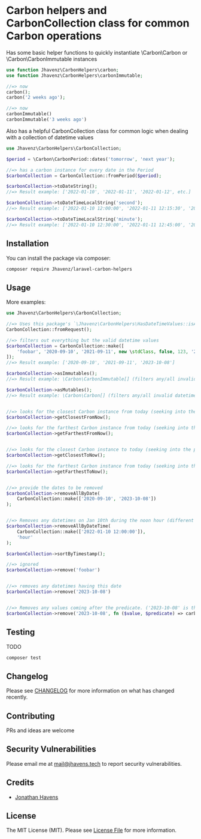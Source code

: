 # Carbon helpers and CarbonCollection class for common Carbon operations 

Has some basic helper functions to quickly instantiate \Carbon\Carbon or \Carbon\CarbonImmutable instances
```php
use function Jhavenz\CarbonHelpers\carbon;
use function Jhavenz\CarbonHelpers\carbonImmutable;

//=> now
carbon(); 
carbon('2 weeks ago');

//=> now
carbonImmutable() 
carbonImmutable('3 weeks ago')
```

Also has a helpful CarbonCollection class for common logic when dealing with a collection of datetime values
```php
use Jhavenz\CarbonHelpers\CarbonCollection;

$period = \Carbon\CarbonPeriod::dates('tomorrow', 'next year');

//=> has a carbon instance for every date in the Period
$carbonCollection = CarbonCollection::fromPeriod($period); 

$carbonCollection->toDateString(); 
//=> Result example: ['2022-01-10', '2022-01-11', '2022-01-12', etc.] 

$carbonCollection->toDateTimeLocalString('second'); 
//=> Result example: ['2022-01-10 12:00:00', '2022-01-11 12:15:30', '2022-01-12 15:45:45', etc.] -> seconds are acknowledged 

$carbonCollection->toDateTimeLocalString('minute'); 
//=> Result example: ['2022-01-10 12:30:00', '2022-01-11 12:45:00', '2022-01-12 15:45:00', etc.] -> minutes are acknowledged (seconds aren't)
```

## Installation
You can install the package via composer:

```bash
composer require Jhavenz/laravel-carbon-helpers
```

## Usage
More examples:
```php
use Jhavenz\CarbonHelpers\CarbonCollection;

//=> Uses this package's `\Jhavenz\CarbonHelpers\HasDateTimeValues::isADatetimeValue` function to collect datetime values from the request
CarbonCollection::fromRequest();

//=> filters out everything but the valid datetime values
$carbonCollection = CarbonCollection::make([
    'foobar', '2020-09-10', '2021-09-11', new \stdClass, false, 123, '2023-10-08'
]); 
//=> Result example: ['2020-09-10', '2021-09-11', '2023-10-08']

$carbonCollection->asImmutables(); 
//=> Result example: \Carbon\CarbonImmutable[] (filters any/all invalid datetime values in the process)

$carbonCollection->asMutables(); 
//=> Result example: \Carbon\Carbon[] (filters any/all invalid datetime values in the process)


//=> looks for the closest Carbon instance from today (seeking into the future)
$carbonCollection->getClosestFromNow(); 

//=> looks for the farthest Carbon instance from today (seeking into the future)
$carbonCollection->getFarthestFromNow(); 


//=> looks for the closest Carbon instance to today (seeking into the past)
$carbonCollection->getClosestToNow(); 

//=> looks for the farthest Carbon instance from today (seeking into the past)
$carbonCollection->getFarthestToNow(); 


//=> provide the dates to be removed
$carbonCollection->removeAllByDate(
    CarbonCollection::make(['2020-09-10', '2023-10-08']) 
);


//=> Removes any datetimes on Jan 10th during the noon hour (different precisions can be used as the 2nd param)
$carbonCollection->removeAllByDateTime(
    CarbonCollection::make(['2022-01-10 12:00:00']), 
    'hour' 
);

$carbonCollection->sortByTimestamp();

//=> ignored
$carbonCollection->remove('foobar') 


//=> removes any datetimes having this date
$carbonCollection->remove('2023-10-08') 


//=> Removes any values coming after the predicate. ('2023-10-08' is the predicate value used)
$carbonCollection->remove('2023-10-08', fn ($value, $predicate) => carbon($predicate)->isBefore($value)) 
```

## Testing
TODO

```bash
composer test
```

## Changelog

Please see [CHANGELOG](CHANGELOG.md) for more information on what has changed recently.

## Contributing
PRs and ideas are welcome

## Security Vulnerabilities
Please email me at mail@jhavens.tech to report security vulnerabilities.

## Credits
- [Jonathan Havens](https://github.com/jhavenz)

## License

The MIT License (MIT). Please see [License File](LICENSE.md) for more information.
